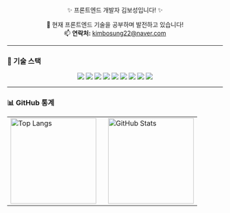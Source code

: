 <p align="center">✨ 프론트엔드 개발자 김보성입니다! ✨</p>

<p align="center">
  🌱 현재 프론트엔드 기술을 공부하며 발전하고 있습니다!<br>
  📫 <strong>연락처:</strong> <a href="mailto:kimbosung22@naver.com">kimbosung22@naver.com</a>
</p>

---

### 🚀 기술 스택

<p align="center">
  <img src="https://img.shields.io/badge/-Dart-0175C2?style=for-the-badge&logo=dart&logoColor=white"/>
  <img src="https://img.shields.io/badge/-Flutter-02569B?style=for-the-badge&logo=flutter&logoColor=white"/>
  <img src="https://img.shields.io/badge/-JavaScript-F7DF1E?style=for-the-badge&logo=javascript&logoColor=white"/>
  <img src="https://img.shields.io/badge/TypeScript-007ACC?style=for-the-badge&logo=typescript&logoColor=white"/>
  <img src="https://img.shields.io/badge/React-20232A?style=for-the-badge&logo=react&logoColor=61DAFB"/>
  <img src="https://img.shields.io/badge/-React_Native-61DAFB?style=for-the-badge&logo=react&logoColor=white"/>
  <img src="https://img.shields.io/badge/Spring_Boot-F2F4F9?style=for-the-badge&logo=spring-boot&logoColor=white"/>
  <img src="https://img.shields.io/badge/-Unity-000000?style=for-the-badge&logo=unity&logoColor=white"/>
  <img src="https://img.shields.io/badge/-GameMaker_Studio-8DCA09?style=for-the-badge&logo=gamemaker-studio&logoColor=white"/>
</p>

---

### 📊 GitHub 통계

<table border="0" cellspacing="0" cellpadding="0">
  <tr>
    <td style="border:none;">
      <img src="https://github-readme-stats.vercel.app/api/top-langs/?username=thundevistan&layout=compact&theme=tokyonight" alt="Top Langs" style="height: 200px;">
    </td>
    <td style="border:none; padding-left: 20px;">
      <img src="https://github-readme-stats.vercel.app/api?username=NangManBo&show_icons=true&theme=radical" alt="GitHub Stats" style="height: 200px;">
    </td>
  </tr>
</table>



